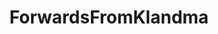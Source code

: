 ---
title: ForwardsFromKlandma
crosslinks:
- youtubefactsbot
- forwardsfromhitler
- killthosewhodisagree
- ImGoingToHellForThis
- ShitAmericansSay
- forwardsfromgrandma
- SubredditDrama
- lewronggeneration
- SocialistRA
- REEEEEEEEEE
- botwatch
- The_Donald
- assignedmale
- AskHistorians
- instantbarbarians
- ReallyWackyTicTacs
- JonTron
- MassdropBot
- ComedyCemetery
- beholdthemasterrace
---